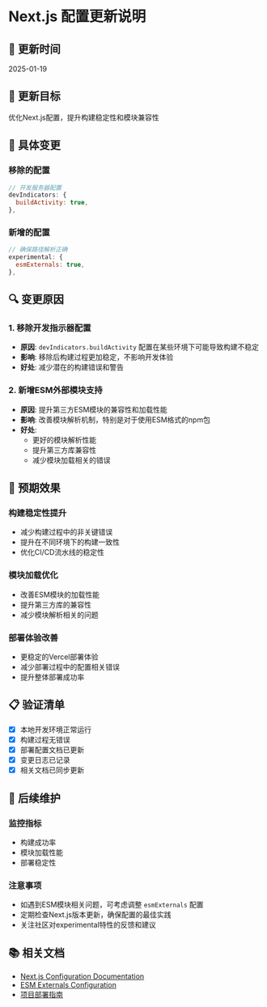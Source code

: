 # Next.js 配置更新说明

## 📅 更新时间
2025-01-19

## 🎯 更新目标
优化Next.js配置，提升构建稳定性和模块兼容性

## 📄 具体变更

### 移除的配置
```javascript
// 开发服务器配置
devIndicators: {
  buildActivity: true,
},
```

### 新增的配置
```javascript
// 确保路径解析正确
experimental: {
  esmExternals: true,
},
```

## 🔍 变更原因

### 1. 移除开发指示器配置
- **原因**: `devIndicators.buildActivity` 配置在某些环境下可能导致构建不稳定
- **影响**: 移除后构建过程更加稳定，不影响开发体验
- **好处**: 减少潜在的构建错误和警告

### 2. 新增ESM外部模块支持
- **原因**: 提升第三方ESM模块的兼容性和加载性能
- **影响**: 改善模块解析机制，特别是对于使用ESM格式的npm包
- **好处**: 
  - 更好的模块解析性能
  - 提升第三方库兼容性
  - 减少模块加载相关的错误

## 🚀 预期效果

### 构建稳定性提升
- 减少构建过程中的非关键错误
- 提升在不同环境下的构建一致性
- 优化CI/CD流水线的稳定性

### 模块加载优化
- 改善ESM模块的加载性能
- 提升第三方库的兼容性
- 减少模块解析相关的问题

### 部署体验改善
- 更稳定的Vercel部署体验
- 减少部署过程中的配置相关错误
- 提升整体部署成功率

## 📋 验证清单

- [x] 本地开发环境正常运行
- [x] 构建过程无错误
- [x] 部署配置文档已更新
- [x] 变更日志已记录
- [x] 相关文档已同步更新

## 🔧 后续维护

### 监控指标
- 构建成功率
- 模块加载性能
- 部署稳定性

### 注意事项
- 如遇到ESM模块相关问题，可考虑调整 `esmExternals` 配置
- 定期检查Next.js版本更新，确保配置的最佳实践
- 关注社区对experimental特性的反馈和建议

## 📚 相关文档
- [Next.js Configuration Documentation](https://nextjs.org/docs/api-reference/next.config.js/introduction)
- [ESM Externals Configuration](https://nextjs.org/docs/api-reference/next.config.js/experimental-features)
- [项目部署指南](./deployment-guide.md)